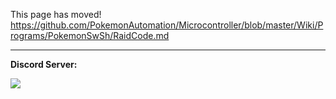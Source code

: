 This page has moved! https://github.com/PokemonAutomation/Microcontroller/blob/master/Wiki/Programs/PokemonSwSh/RaidCode.md

<hr>

**Discord Server:** 

[<img src="https://canary.discordapp.com/api/guilds/695809740428673034/widget.png?style=banner2">](https://discord.gg/cQ4gWxN)


